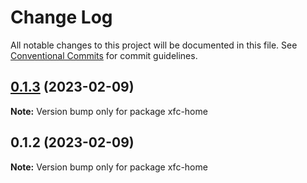 # Change Log

All notable changes to this project will be documented in this file.
See [Conventional Commits](https://conventionalcommits.org) for commit guidelines.

## [0.1.3](https://github.com/fc86jie/lerna-learn/compare/v0.1.2...v0.1.3) (2023-02-09)

**Note:** Version bump only for package xfc-home





## 0.1.2 (2023-02-09)

**Note:** Version bump only for package xfc-home
